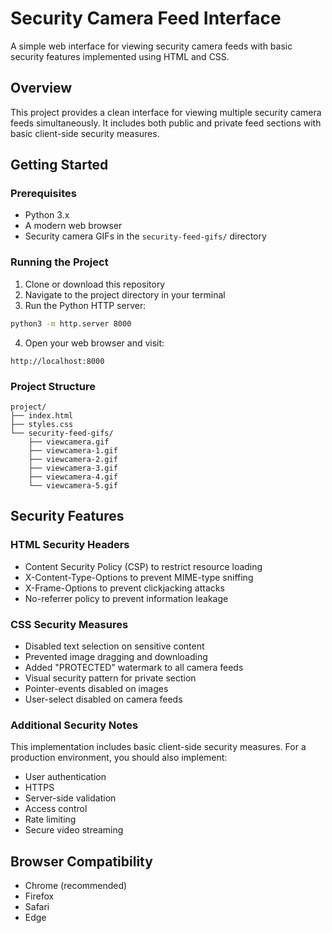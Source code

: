 # Security Camera Feed Interface

A simple web interface for viewing security camera feeds with basic security features implemented using HTML and CSS.

## Overview

This project provides a clean interface for viewing multiple security camera feeds simultaneously. It includes both public and private feed sections with basic client-side security measures.

## Getting Started

### Prerequisites
- Python 3.x
- A modern web browser
- Security camera GIFs in the `security-feed-gifs/` directory

### Running the Project

1. Clone or download this repository
2. Navigate to the project directory in your terminal
3. Run the Python HTTP server:
```bash
python3 -m http.server 8000
```
4. Open your web browser and visit:
```
http://localhost:8000
```

### Project Structure
```
project/
├── index.html
├── styles.css
└── security-feed-gifs/
    ├── viewcamera.gif
    ├── viewcamera-1.gif
    ├── viewcamera-2.gif
    ├── viewcamera-3.gif
    ├── viewcamera-4.gif
    └── viewcamera-5.gif
```

## Security Features

### HTML Security Headers
- Content Security Policy (CSP) to restrict resource loading
- X-Content-Type-Options to prevent MIME-type sniffing
- X-Frame-Options to prevent clickjacking attacks
- No-referrer policy to prevent information leakage

### CSS Security Measures
- Disabled text selection on sensitive content
- Prevented image dragging and downloading
- Added "PROTECTED" watermark to all camera feeds
- Visual security pattern for private section
- Pointer-events disabled on images
- User-select disabled on camera feeds

### Additional Security Notes
This implementation includes basic client-side security measures. For a production environment, you should also implement:
- User authentication
- HTTPS
- Server-side validation
- Access control
- Rate limiting
- Secure video streaming

## Browser Compatibility
- Chrome (recommended)
- Firefox
- Safari
- Edge